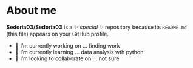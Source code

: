# About me


**Sedoria03/Sedoria03** is a ✨ _special_ ✨ repository because its `README.md` (this file) appears on your GitHub profile.

- 🔭 I’m currently working on ... finding work
- 🌱 I’m currently learning ... data analysis wth python
- 👯 I’m looking to collaborate on ... not sure


